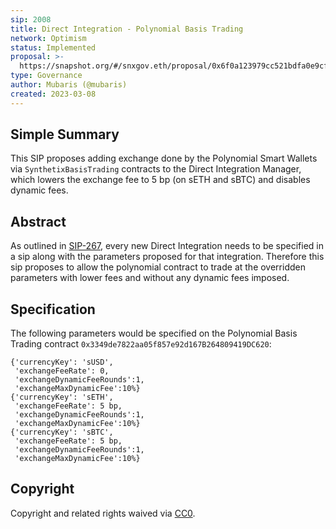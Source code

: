 ```yaml
---
sip: 2008
title: Direct Integration - Polynomial Basis Trading
network: Optimism
status: Implemented
proposal: >-
  https://snapshot.org/#/snxgov.eth/proposal/0x6f0a123979cc521bdfa0e9cffe959e1304dcbf10a3fc91107a2a51dfed056077
type: Governance
author: Mubaris (@mubaris)
created: 2023-03-08
---
```

<!--You can leave these HTML comments in your merged SIP and delete the visible duplicate text guides, they will not appear and may be helpful to refer to if you edit it again. This is the suggested template for new SIPs. Note that an SIP number will be assigned by an editor. When opening a pull request to submit your SIP, please use an abbreviated title in the filename, `sip-draft_title_abbrev.md`. The title should be 44 characters or less.-->
## Simple Summary
<!--"If you can't explain it simply, you don't understand it well enough." Simply describe the outcome the proposed changes intends to achieve. This should be non-technical and accessible to a casual community member.-->
This SIP proposes adding exchange done by the Polynomial Smart Wallets via `SynthetixBasisTrading` contracts to the Direct Integration Manager, which lowers the exchange fee to 5 bp (on sETH and sBTC) and disables dynamic fees.
## Abstract
<!--A short (~200 word) description of the proposed change, the abstract should clearly describe the proposed change. This is what *will* be done if the SIP is implemented, not *why* it should be done or *how* it will be done. If the SIP proposes deploying a new contract, write, "we propose to deploy a new contract that will do x".-->
As outlined in [SIP-267](https://sips.synthetix.io/sips/sip-267/), every new Direct Integration needs to be specified in a sip along with the parameters proposed for that integration. Therefore this sip proposes to allow the polynomial contract to trade at the overridden parameters with lower fees and without any dynamic fees imposed.
## Specification
The following parameters would be specified on the Polynomial Basis Trading contract `0x3349de7822aa05f857e92d167B264809419DC620`:
```
{'currencyKey': 'sUSD',
 'exchangeFeeRate': 0,
 'exchangeDynamicFeeRounds':1,
 'exchangeMaxDynamicFee':10%}
{'currencyKey': 'sETH',
 'exchangeFeeRate': 5 bp,
 'exchangeDynamicFeeRounds':1,
 'exchangeMaxDynamicFee':10%}
{'currencyKey': 'sBTC',
 'exchangeFeeRate': 5 bp,
 'exchangeDynamicFeeRounds':1,
 'exchangeMaxDynamicFee':10%}
```
## Copyright
Copyright and related rights waived via [CC0](https://creativecommons.org/publicdomain/zero/1.0/).
